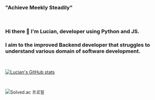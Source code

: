 ### "Achieve Meekly Steadily"

​    

### Hi there 👋 I'm Lucian, developer using Python and JS. 

### I aim to the improved Backend developer that struggles to understand various domain of software development.

​    

<!--
**veluminous/veluminous** is a ✨ _special_ ✨ repository because its `README.md` (this file) appears on your GitHub profile.

Here are some ideas to get you started:

- 🔭 I’m currently working on ...
- 🌱 I’m currently learning ...
- 👯 I’m looking to collaborate on ...
- 🤔 I’m looking for help with ...
- 💬 Ask me about ...
- 📫 How to reach me: ...
- 😄 Pronouns: ...
- ⚡ Fun fact: ...
  -->

[<img src="https://github-readme-stats.vercel.app/api?username=veluminous&hide=stars,issues&show_icons=true" alt="Lucian's GitHub stats"  />](https://github.com/anuraghazra/github-readme-stats)

​    

[<img src="http://mazassumnida.wtf/api/v2/generate_badge?boj=sungyoon606" alt="Solved.ac
프로필" align="left"  />](https://solved.ac/sungyoon606)

